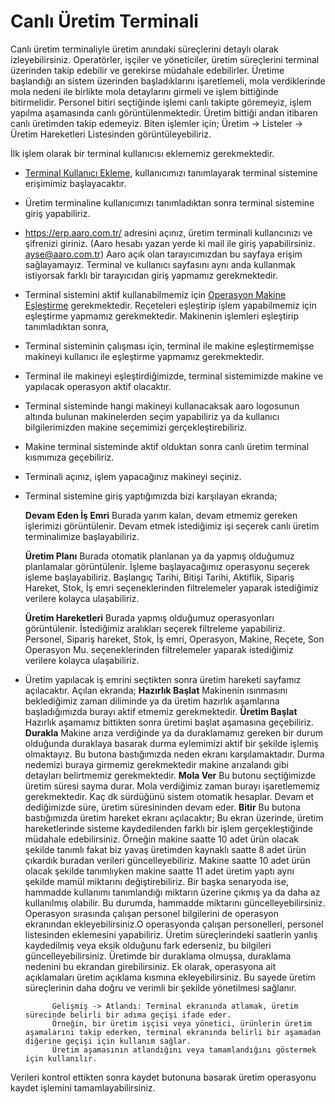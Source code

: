 
# Canlı Üretim Terminali 

Canlı üretim terminaliyle üretim anındaki süreçlerini detaylı olarak izleyebilirsiniz.
Operatörler, işçiler ve yöneticiler, üretim süreçlerini terminal üzerinden takip edebilir ve gerekirse müdahale edebilirler.
Üretime başlandığı an sistem üzerinden başladıklarını işaretlemeli, mola verdiklerinde mola nedeni ile birlikte mola detaylarını girmeli ve işlem bittiğinde bitirmelidir.
Personel bitiri seçtiğinde işlemi canlı takipte göremeyiz, işlem yapılma aşamasında canlı görüntülenmektedir.
Üretim bittiği andan itibaren canlı üretimden takip edemeyiz.
Biten işlemler için; Üretim -> Listeler -> Üretim Hareketleri Listesinden görüntüleyebiliriz.

İlk işlem olarak bir terminal kullanıcısı eklememiz gerekmektedir.

- [Terminal Kullanıcı Ekleme](../Uretim/TerminalKullaniciEkleme.md), kullanıcımızı tanımlayarak terminal sistemine erişimimiz başlayacaktır.
- Üretim terminaline kullanıcımızı tanımladıktan sonra terminal sistemine giriş yapabiliriz.
- https://erp.aaro.com.tr/ adresini açınız, üretim terminali kullancınızı ve şifrenizi giriniz. (Aaro hesabı yazan yerde ki mail ile giriş yapabilirsiniz. ayse@aaro.com.tr)
	Aaro açık olan tarayıcımızdan bu sayfaya erişim sağlayamayız. Terminal ve kullanıcı sayfasını aynı anda kullanmak istiyorsak farklı bir tarayıcıdan giriş yapmamız gerekmektedir.
- Terminal sistemini aktif kullanabilmemiz için [Operasyon Makine Eşleştirme](../Uretim/OperasyonMakineEslestirme.md) gerekmektedir. 
	Reçeteleri eşleştirip işlem yapabilmemiz için eşleştirme yapmamız gerekmektedir.
	Makinenin işlemleri eşleştirip tanımladıktan sonra,
- Terminal sisteminin çalışması için, terminal ile makine eşleştirmemişse makineyi kullanıcı ile eşleştirme yapmamız gerekmektedir. 
- Terminal ile makineyi eşleştirdiğimizde, terminal sistemimizde makine ve yapılacak operasyon aktif olacaktır. 
- Terminal sisteminde hangi makineyi kullanacaksak aaro logosunun altında bulunan makinelerden seçim yapabiliriz ya da kullanıcı bilgilerimizden makine seçemimizi gerçekleştirebiliriz.
- Makine terminal sisteminde aktif olduktan sonra canlı üretim terminal kısmımıza geçebiliriz.
- Terminali açınız, işlem yapacağınız makineyi seçiniz.

- Terminal sistemine giriş yaptığımızda bizi karşılayan ekranda;

	**Devam Eden İş Emri**
		Burada yarım kalan, devam etmemiz gereken işlerimizi görüntülenir.
		Devam etmek istediğimiz işi seçerek canlı üretim terminalimize başlayabiliriz.

	**Üretim Planı**
		Burada otomatik planlanan ya da yapmış olduğumuz planlamalar görüntülenir.
		İşleme başlayacağımız operasyonu seçerek işleme başlayabiliriz.
		Başlangıç Tarihi, Bitişi Tarihi, Aktiflik, Sipariş Hareket, Stok, İş emri seçeneklerinden filtrelemeler yaparak istediğimiz verilere kolayca ulaşabiliriz.

	**Üretim Hareketleri**
		Burada yapmış olduğumuz operasyonları görüntülenir.
		İstediğimiz aralıkları seçerek filtreleme yapabiliriz.
		Personel, Sipariş hareket, Stok, İş emri, Operasyon, Makine, Reçete, Son Operasyon Mu. seçeneklerinden filtrelemeler yaparak istediğimiz verilere kolayca ulaşabiliriz.

- Üretim yapılacak iş emrini seçtikten sonra üretim hareketi sayfamız açılacaktır. Açılan ekranda;
	**Hazırlık Başlat** Makinenin ısınmasını beklediğimiz zaman diliminde ya da üretim hazırlık aşamlarına başladığımızda burayı aktif etmemiz gerekmektedir.
	**Üretim Başlat** Hazırlık aşamamız bittikten sonra üretimi başlat aşamasına geçebiliriz.
		**Durakla** Makine arıza verdiğinde ya da duraklamamız gereken bir durum olduğunda duraklaya basarak durma eylemimizi aktif bir şekilde işlemiş olmaktayız.
			Bu butona bastığımızda neden ekranı karşılamaktadır. Durma nedemizi buraya girmemiz gerekmektedir makine arızalandı gibi detayları belirtmemiz gerekmektedir.
		**Mola Ver**
			Bu butonu seçtiğimizde üretim süresi sayma durar. 
			Mola verdiğimiz zaman burayı işaretlememiz gerekmektedir. Kaç dk sürdüğünü sistem otomatik hesaplar.
			Devam et dediğimizde süre, üretim süresininden devam eder. 
		**Bitir**
			Bu butona bastığımızda üretim hareket ekranı açılacaktır; 
			Bu ekran üzerinde, üretim hareketlerinde sisteme kaydedilenden farklı bir işlem gerçekleştiğinde müdahale edebilirsiniz. 
			Örneğin makine saatte 10 adet ürün olacak şekilde tanımlı fakat biz yavaş üretimden kaynaklı saatte 8 adet ürün çıkardık buradan verileri güncelleyebiliriz.
			Makine saatte 10 adet ürün olacak şekilde tanımlıyken makine saatte 11 adet üretim yaptı aynı şekilde mamül miktarını değiştirebiliriz.
			Bir başka senaryoda ise, hammadde kullanımı tanımlandığı miktarın üzerine çıkmış ya da daha az kullanılmış olabilir. Bu durumda, hammadde miktarını güncelleyebilirsiniz. 
			Operasyon sırasında çalışan personel bilgilerini de operasyon ekranından ekleyebilirsiniz.O operasyonda çalışan personelleri, personel listesinden eklemesini yapabiliriz.
			Üretim süreçlerindeki saatlerin yanlış kaydedilmiş veya eksik olduğunu fark ederseniz, bu bilgileri güncelleyebilirsiniz.
			Üretimde bir duraklama olmuşsa, duraklama nedenini bu ekrandan girebilirsiniz. 
			Ek olarak, operasyona ait açıklamaları üretim açıklama kısmına ekleyebilirsiniz. 
			Bu sayede üretim süreçlerinin daha doğru ve verimli bir şekilde yönetilmesi sağlanır.

			Gelişmiş -> Atlandı: Terminal ekranında atlamak, üretim sürecinde belirli bir adıma geçişi ifade eder. 
			Örneğin, bir üretim işçisi veya yönetici, ürünlerin üretim aşamalarını takip ederken, terminal ekranında belirli bir aşamadan diğerine geçişi için kullanım sağlar.
			Üretim aşamasının atlandığını veya tamamlandığını göstermek için kullanılır.

Verileri kontrol ettikten sonra kaydet butonuna basarak üretim operasyonu kaydet işlemini tamamlayabilirsiniz.
